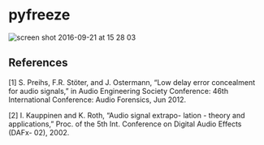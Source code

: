 # pyfreeze 

![screen shot 2016-09-21 at 15 28 03](https://cloud.githubusercontent.com/assets/72940/18712763/1a5d9ebc-8010-11e6-9970-4ce6663cc8f2.png)

## References

[1] S. Preihs, F.R. Stöter, and J. Ostermann, “Low delay error concealment for audio signals,” in Audio Engineering Society Conference: 46th International Conference: Audio Forensics, Jun 2012.

[2] I. Kauppinen and K. Roth, “Audio signal extrapo- lation - theory and applications,” Proc. of the 5th Int. Conference on Digital Audio Effects (DAFx- 02), 2002.
